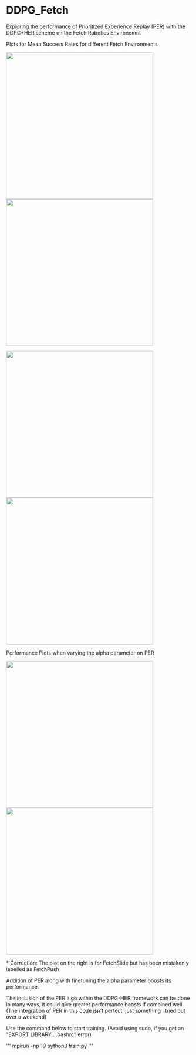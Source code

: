 # DDPG_Fetch
Exploring the performance of Prioritized Experience Replay (PER) with the DDPG+HER scheme on the Fetch Robotics Environemnt

Plots for Mean Success Rates for different Fetch Environments

<p float="middle">
  <img src="https://github.com/sush1996/DDPG_Fetch/blob/master/plots/all_plots_fr.png?raw=true" width="400" />
  <img src="https://github.com/sush1996/DDPG_Fetch/blob/master/plots/all_plots.png?raw=true" width="400" /> 
 
</p>

<p float="middle">
  <img src="https://github.com/sush1996/DDPG_Fetch/blob/master/plots/all_plots_fp.png?raw=true" width="400" />
  <img src="https://github.com/sush1996/DDPG_Fetch/blob/master/plots/all_plots_fs.png?raw=true" width="400" />
</p>

Performance Plots when varying the alpha parameter on PER
<p float="middle">
  <img src="https://github.com/sush1996/DDPG_Fetch/blob/master/plots/alpha_plots_fp.png?raw=true" width="400" />
  <img src="https://github.com/sush1996/DDPG_Fetch/blob/master/plots/alpha_plots_fs.png?raw=true" width="400" />
</p>
* Correction: The plot on the right is for FetchSlide but has been mistakenly labelled as FetchPush




Addition of PER along with finetuning the alpha parameter boosts its performance. 

The inclusion of the PER algo within the DDPG-HER framework can be done in many ways, it could give greater performance boosts if combined well.
(The integration of PER in this code isn't perfect, just something I tried out over a weekend)

Use the command below to start training. (Avoid using sudo, if you get an "EXPORT LIBRARY.. .bashrc" error) 

'''
mpirun -np 19 python3 train.py
'''
